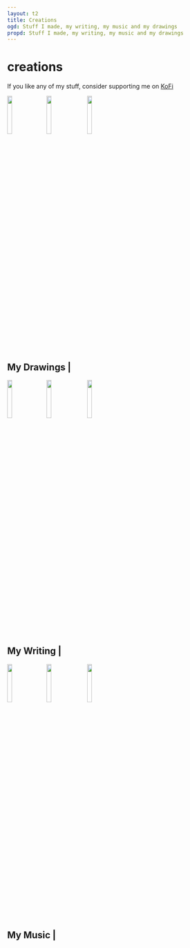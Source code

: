 ```yaml
---
layout: t2
title: Creations
ogd: Stuff I made, my writing, my music and my drawings
propd: Stuff I made, my writing, my music and my drawings
---
```


# creations

If you like any of my stuff, consider supporting me on [KoFi <i class="ph ph-link"></i>](https://ko-fi.com/mechagic)

<img class="tilt" src="/_img/4ibispaintx.webp" style="width:15%; margin-right:15px;"><img class="tilt" src="/_img/4ibispaintx.webp" style="width:15%; margin-right:15px;">
<img class="tilt" src="/_img/4ibispaintx.webp" style="width:15%; margin-right:15px;">

<div class="bx3">
    <h2>My Drawings <i class="ph ph-paint-brush"></i> | <a style="color:var(--mn-fnt); text-decoration: overline underline;" href="drawings"><i class="ph ph-link"></i></a></h2>
</div>

<img class="tilt" src="/_img/4stimuwrite.webp" style="width:15%; margin-right:15px;"><img class="tilt" src="/_img/4stimuwrite.webp" style="width:15%; margin-right:15px;">
<img class="tilt" src="/_img/4stimuwrite.webp" style="width:15%; margin-right:15px;">
<div class="bx3">
    <h2>My Writing <i class="ph ph-pencil"></i> | <a style="color:var(--mn-fnt); text-decoration: overline underline;" href="writing"><i class="ph ph-link"></i></a></h2>
</div>

<img class="tilt" src="/_img/4beepbox.webp" style="width:15%; margin-right:15px;"><img class="tilt" src="/_img/4beepbox.webp" style="width:15%; margin-right:15px;">
<img class="tilt" src="/_img/4beepbox.webp" style="width:15%; margin-right:15px;">
<div class="bx3">
    <h2>My Music <i class="ph ph-music-notes"></i> | <a style="color:var(--mn-fnt); text-decoration: overline underline;" href="music"><i class="ph ph-link"></i></a></h2>
</div>